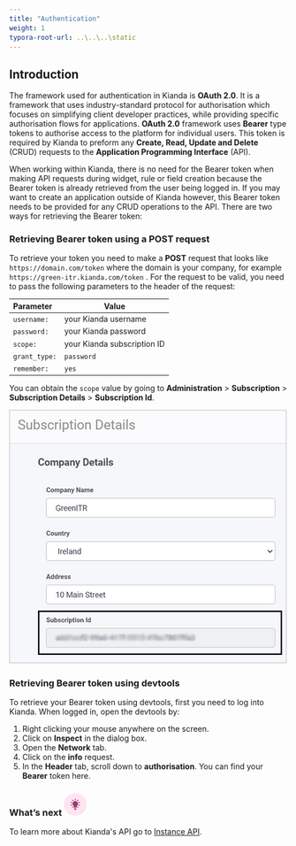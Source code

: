 ```yaml
---
title: "Authentication"
weight: 1
typora-root-url: ..\..\..\static
---
```


## Introduction

The framework used for authentication in Kianda is **OAuth 2.0**. It is a framework that uses industry-standard protocol for authorisation which focuses on simplifying client developer practices, while providing specific authorisation flows for applications. **OAuth 2.0** framework uses **Bearer** type tokens to authorise access to the platform for individual users. This token is required by Kianda to preform any **Create, Read, Update and Delete** (CRUD) requests to the **Application Programming Interface** (API).

When working within Kianda, there is no need for the Bearer token when making API requests during widget, rule or field creation because the Bearer token is already retrieved from the user being logged in. If you may want to create an application outside of Kianda however, this Bearer token needs to be provided for any CRUD operations to the API. There are two ways for retrieving the Bearer token:

### Retrieving Bearer token using a POST request

To retrieve your token you need to make a **POST** request that looks like `https://domain.com/token` where the domain is your company, for example `https://green-itr.kianda.com/token` . For the request to be valid, you need to pass the following parameters to the header of the request:

| Parameter     | Value                       |
| :------------ | --------------------------- |
| `username:`   | your Kianda username        |
| `password:`   | your Kianda password        |
| `scope:`      | your Kianda subscription ID |
| `grant_type:` | `password`                  |
| `remember:`   | `yes`                       |

You can obtain the `scope` value by going to **Administration** > **Subscription** > **Subscription Details** > **Subscription Id**.

![Subscription Id](/images/subscription-details.jpg)

### Retrieving Bearer token using devtools

To retrieve your Bearer token using devtools, first you need to log into Kianda. When logged in, open the devtools by:

1. Right clicking your mouse anywhere on the screen. 
2. Click on **Inspect** in the dialog box.
3. Open the **Network** tab.
4. Click on the **info** request.
5. In the **Header** tab, scroll down to **authorisation**. You can find your **Bearer** token here.

### What’s next ![Idea icon](/images/18.png)

To learn more about Kianda's API go to [Instance API](/docs/apis/instances/).
